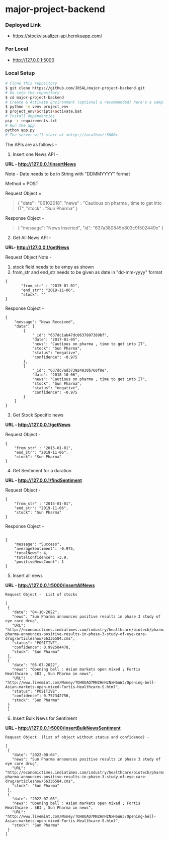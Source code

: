 # major-project-backend

### Deployed Link
- https://stockvisualizer-api.herokuapp.com/

### For Local
- http://127.0.0.1:5000 

### Local Setup 

```bash
# Clone this repository
$ git clone https://github.com/J0SAL/major-project-backend.git
# Go into the repository
$ cd major-project-backend
# Create & Activate Environment (optional & recommended) here's a sample code
$ python -m venv project_env
$ project_env\Scripts\activate.bat
# Install dependencies
pip -r requirements.txt
# Run the app
python app.py
# The server will start at <http://localhost:5000>
```



The APIs are as follows - 

1) Insert one News API - 

**URL - http://127.0.0.1/insertNews**

Note  - Date needs to be in String with "DDMMYYYY" format

Method = POST

Request Object = 
>{
       "date" : "06102018",
       "news" : "Cautious on pharma , time to get into IT",
       "stock" : "Sun Pharma"
}

Response Object - 

> {
	"message": "News Inserted",
	"id": "637a380845b803c9f502449e"
}


2) Get All News API - 

**URL- http://127.0.0.1/getNews**

Request Object 
Note  - 
1) stock field needs to be empy as shown 
2) from_str and end_str needs to be given as date in "dd-mm-yyyy" format 
```
{
       "from_str" : "2015-01-01",
       "end_str": "2019-11-06",
       "stock": ""
}
```
Response Object - 
```
{
	"message": "News Received",
	"data": [
		{
			"_id": "637dc1ab47dc0637807389bf",
			"date": "2017-01-05",
			"news": "Cautious on pharma , time to get into IT",
			"stock": "Sun Pharma",
			"status": "negative",
			"confidence": -0.975
		},
		{
			"_id": "637dc7ad373924030b760f0e",
			"date": "2018-10-06",
			"news": "Cautious on pharma , time to get into IT",
			"stock": "Sun Pharma",
			"status": "negative",
			"confidence": -0.975
		}
	]
}
```

3)  Get Stock Specific news

**URL - http://127.0.0.1/getNews**

Request Object - 

```
{
	"from_str" : "2015-01-01",
	"end_str": "2019-11-06",
	"stock": "Sun Pharma"
}
```


4) Get Sentiment for a duration

**URL - http://127.0.0.1/findSentiment**

Request Object - 

```
{
	"from_str" : "2015-01-01",
	"end_str": "2019-11-06",
	"stock": "Sun Pharma"
}
```

Response Object - 

```

{
	"message": "Success",
	"averageSentiment": -0.975,
	"totalNews": 4,
	"totalConfidence": -3.9,
	"positiveNewsCount": 1
}
```


5) Insert all news

**URL - http://127.0.0.1:5000/insertAllNews**

```
Request Object -  List of stocks
 
[
 {
   "date": "04-10-2022",
   "news": "Sun Pharma announces positive results in phase 3 study of eye care drug",
   "URL": "http://economictimes.indiatimes.com/industry/healthcare/biotech/pharmaceuticals/sun-pharma-announces-positive-results-in-phase-3-study-of-eye-care-drug/articleshow/56336584.cms",
   "status": "POSITIVE",
   "confidence": 0.992504478,
   "stock": "Sun Pharma"
 },
 {
   "date": "05-07-2022",
   "news": "Opening bell : Asian markets open mixed ; Fortis Healthcare , SBI , Sun Pharma in news",
   "URL": "http://www.livemint.com/Money/TOH8UAQ7MN2HnHzNxH6uWJ/Opening-bell-Asian-markets-open-mixed-Fortis-Healthcare-S.html",
   "status": "POSITIVE",
   "confidence": 0.757342756,
   "stock": "Sun Pharma"
 }
 ]
```

 6) Insert Bulk News for Sentiment
 
 **URL - http://127.0.0.1:5000/insertBulkNewsSentiment**


```
Request Object  (list of object without status and confidence) - 

[
 {
   "date": "2022-08-04",
   "news": "Sun Pharma announces positive results in phase 3 study of eye care drug",
   "URL": "http://economictimes.indiatimes.com/industry/healthcare/biotech/pharmaceuticals/sun-pharma-announces-positive-results-in-phase-3-study-of-eye-care-drug/articleshow/56336584.cms",
   "stock": "Sun Pharma"
 },
 {
   "date": "2022-07-05",
   "news": "Opening bell : Asian markets open mixed ; Fortis Healthcare , SBI , Sun Pharma in news",
   "URL": "http://www.livemint.com/Money/TOH8UAQ7MN2HnHzNxH6uWJ/Opening-bell-Asian-markets-open-mixed-Fortis-Healthcare-S.html",
   "stock": "Sun Pharma"
 }
]
```

